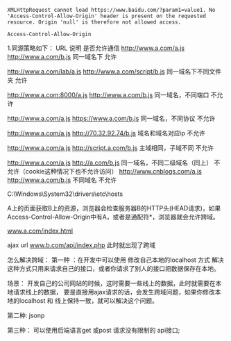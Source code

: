 ```
XMLHttpRequest cannot load https://www.baidu.com/?param1=value1. No 'Access-Control-Allow-Origin' header is present on the requested resource. Origin 'null' is therefore not allowed access.

Access-Control-Allow-Origin
```

1.同源策略如下：
URL	说明	是否允许通信
http://www.a.com/a.js
http://www.a.com/b.js	同一域名下	允许

http://www.a.com/lab/a.js
http://www.a.com/script/b.js	同一域名下不同文件夹	允许


http://www.a.com:8000/a.js
http://www.a.com/b.js	同一域名，不同端口	不允许

http://www.a.com/a.js
https://www.a.com/b.js	同一域名，不同协议	不允许

http://www.a.com/a.js
http://70.32.92.74/b.js	域名和域名对应ip	不允许

http://www.a.com/a.js
http://script.a.com/b.js	主域相同，子域不同	不允许

http://www.a.com/a.js
http://a.com/b.js	同一域名，不同二级域名（同上）	不允许（cookie这种情况下也不允许访问）
http://www.cnblogs.com/a.js
http://www.a.com/b.js	不同域名	不允许




C:\Windows\System32\drivers\etc\hosts

A上的页面获取B上的资源，浏览器会检查服务器B的HTTP头(HEAD请求)，如果Access-Control-Allow-Origin中有A，或者是通配符*，浏览器就会允许跨域。

www.a.com/index.html

ajax url  www.b.com/api/index.php  此时就出现了跨域

怎么解决跨域：
第一种 ：在开发中可以使用 修改自己本地的localhost 方式 解决
这种方式只用来请求自己的接口，或者你请求了别人的接口把数据保存在本地。

场景：
开发自己的公司网站的时候，这时需要一些线上的数据，此时就需要在本地请求线上的数据，
要是直接用ajax请求的话，会发生跨域问题，如果你修改本地的localhost 和 线上保持一致，就可以解决这个问题。


第二种:
  jsonp

第三种：
  可以使用后端语言get 或post 请求没有限制的 api接口;
